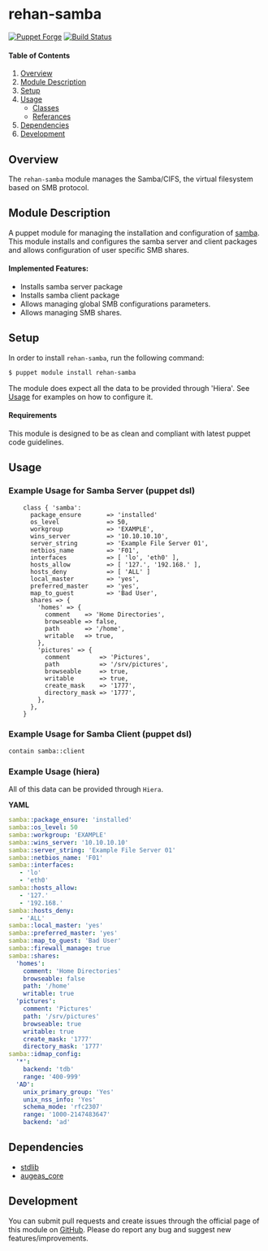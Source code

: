 # rehan-samba

[![Puppet Forge](http://img.shields.io/puppetforge/v/rehan/samba.svg)](https://forge.puppetlabs.com/rehan/samba) [![Build Status](https://travis-ci.com/rehanone/puppet-samba.svg?branch=master)](https://travis-ci.com/rehanone/puppet-samba)

#### Table of Contents
1. [Overview](#overview)
2. [Module Description](#module-description)
3. [Setup](#setup)
4. [Usage](#usage)
    * [Classes](#classes)
    * [Referances](#referances)
5. [Dependencies](#dependencies)
6. [Development](#development)

## Overview
The `rehan-samba` module manages the Samba/CIFS, the virtual filesystem based on SMB protocol.

## Module Description
A puppet module for managing the installation and configuration of [samba](https://www.samba.org/). This module installs and configures the samba server and client packages and allows configuration of user
specific SMB shares.

#### Implemented Features:
* Installs samba server package
* Installs samba client package
* Allows managing global SMB configurations parameters.
* Allows managing SMB shares.

## Setup
In order to install `rehan-samba`, run the following command:
```bash
$ puppet module install rehan-samba
```
The module does expect all the data to be provided through 'Hiera'. See [Usage](#usage) for examples on how to configure it.

#### Requirements
This module is designed to be as clean and compliant with latest puppet code guidelines.

## Usage

### Example Usage for Samba Server (puppet dsl)

```puppet
    class { 'samba':
      package_ensure       => 'installed'
      os_level             => 50,
      workgroup            => 'EXAMPLE',
      wins_server          => '10.10.10.10',
      server_string        => 'Example File Server 01',
      netbios_name         => 'F01',
      interfaces           => [ 'lo', 'eth0' ],
      hosts_allow          => [ '127.', '192.168.' ],
      hosts_deny           => [ 'ALL' ]
      local_master         => 'yes',
      preferred_master     => 'yes',
      map_to_guest         => 'Bad User',
      shares => {
        'homes' => {
          comment    => 'Home Directories',
          browseable => false,
          path       => '/home',
          writable   => true,
        },
        'pictures' => {
          comment        => 'Pictures',
          path           => '/srv/pictures',
          browseable     => true,
          writable       => true,
          create_mask    => '1777',
          directory_mask => '1777',
        },
      },
    }
```

### Example Usage for Samba Client (puppet dsl)

```puppet
contain samba::client
```

### Example Usage (hiera)

All of this data can be provided through `Hiera`.

**YAML**
```yaml
samba::package_ensure: 'installed'
samba::os_level: 50
samba::workgroup: 'EXAMPLE'
samba::wins_server: '10.10.10.10'
samba::server_string: 'Example File Server 01'
samba::netbios_name: 'F01'
samba::interfaces:
   - 'lo'
   - 'eth0'
samba::hosts_allow:
   - '127.'
   - '192.168.'
samba::hosts_deny:
   - 'ALL'
samba::local_master: 'yes'
samba::preferred_master: 'yes'
samba::map_to_guest: 'Bad User'
samba::firewall_manage: true
samba::shares:
  'homes':
    comment: 'Home Directories'
    browseable: false
    path: '/home'
    writable: true
  'pictures':
    comment: 'Pictures'
    path: '/srv/pictures'
    browseable: true
    writable: true
    create_mask: '1777'
    directory_mask: '1777'
samba::idmap_config:
  '*':
    backend: 'tdb'
    range: '400-999'
  'AD':
    unix_primary_group: 'Yes'
    unix_nss_info: 'Yes'
    schema_mode: 'rfc2307'
    range: '1000-2147483647'
    backend: 'ad'
```

## Dependencies

* [stdlib][1]
* [augeas_core][2]

[1]:https://forge.puppet.com/puppetlabs/stdlib
[2]:https://forge.puppet.com/puppetlabs/augeas_core

## Development

You can submit pull requests and create issues through the official page of this module on [GitHub](https://github.com/rehan/puppet-samba).
Please do report any bug and suggest new features/improvements.
